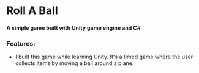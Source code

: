 # Roll A Ball

#### A simple game built with Unity game engine and C#

### Features:
* I built this game while learning Unity. It's a timed game where the user collects items by moving a ball around a plane. 

